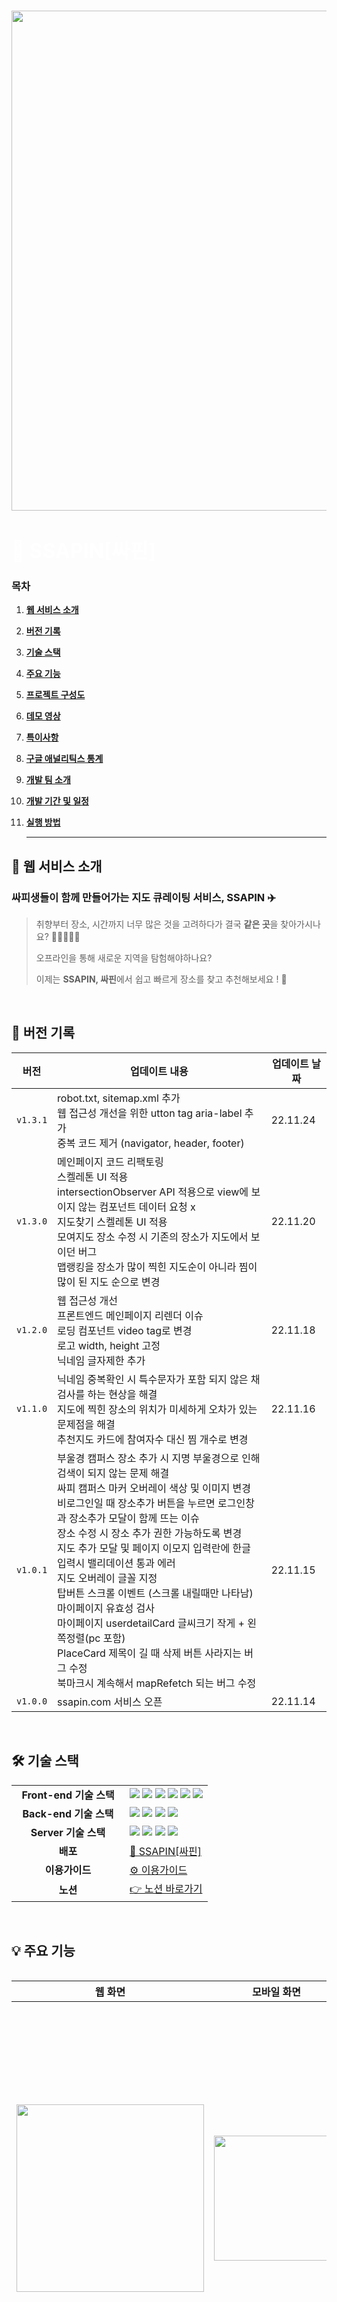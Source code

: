 ###

<div align="center">
<img align="center" src="https://www.notion.so/image/https%3A%2F%2Fs3-us-west-2.amazonaws.com%2Fsecure.notion-static.com%2Fa879f386-de37-48d1-a149-06190fe24c5f%2Fnotion_%25EA%25B0%2580%25EC%259D%2584_%25ED%2591%259C%25EC%25A7%2580.png?table=block&id=9ab287af-8b1b-4226-9245-74edef1017be&spaceId=70212d7a-cf4e-4637-9c1c-d9387abe4d14&width=1780&userId=721c2187-3c34-4657-8dfe-1e18670710c8&cache=v2" width="800" />  
</div>
<div align="left">
    <h1 align="left">
      <font align="left" size="6" color="#ffffff"> 📌 SSAPIN[싸핀] </font>
    </h1>
  </div>

### 목차

1. [**웹 서비스 소개**](#1)

2. [**버전 기록**](#2)

3. [**기술 스택**](#3)

4. [**주요 기능**](#4)

5. [**프로젝트 구성도**](#5)

6. [**데모 영상**](#6)

7. [**특이사항**](#7)

8. [**구글 애널리틱스 통계**](#8)

9. [**개발 팀 소개**](#9)

10. [**개발 기간 및 일정**](#10)

11. [**실행 방법**](#11)

    <hr />

<div id="1"></div>

## 📌 웹 서비스 소개

### **싸피생들이 함께 만들어가는 지도 큐레이팅 서비스, SSAPIN** ✈️

> 취향부터 장소, 시간까지 너무 많은 것을 고려하다가 결국 **같은 곳**을 찾아가시나요? 🚶🏻‍♀️🚶🏻
>
> 오프라인을 통해 새로운 지역을 탐험해야하나요?
>
> 이제는 **SSAPIN, 싸핀**에서 쉽고 빠르게 장소를 찾고 추천해보세요 ! 📌

<br />

<div id="2"></div>

## 📌 버전 기록

|   버전   | <div align="center">업데이트 내용</div>                                                                                                                                                                                                                                                                                                                                                                                                                                                                                                                                                                                                                      | 업데이트 날짜 |
| :------: | ------------------------------------------------------------------------------------------------------------------------------------------------------------------------------------------------------------------------------------------------------------------------------------------------------------------------------------------------------------------------------------------------------------------------------------------------------------------------------------------------------------------------------------------------------------------------------------------------------------------------------------------------------------ | ------------- |
| `v1.3.1` | robot.txt, sitemap.xml 추가<br/>웹 접근성 개선을 위한 utton tag aria-label 추가<br/>중복 코드 제거 (navigator, header, footer)<br/>                                                                                                                                                                                                                                                                                                                                                                                                                                                                                                                          | 22.11.24      |
| `v1.3.0` | 메인페이지 코드 리팩토링 <br /> 스켈레톤 UI 적용 <br /> intersectionObserver API 적용으로 view에 보이지 않는 컴포넌트 데이터 요청 x <br /> 지도찾기 스켈레톤 UI 적용 <br /> 모여지도 장소 수정 시 기존의 장소가 지도에서 보이던 버그 <br /> 맵랭킹을 장소가 많이 찍힌 지도순이 아니라 찜이 많이 된 지도 순으로 변경                                                                                                                                                                                                                                                                                                                                          | 22.11.20      |
| `v1.2.0` | 웹 접근성 개선 <br /> 프론트엔드 메인페이지 리렌더 이슈 <br /> 로딩 컴포넌트 video tag로 변경 <br /> 로고 width, height 고정 <br /> 닉네임 글자제한 추가                                                                                                                                                                                                                                                                                                                                                                                                                                                                                                     | 22.11.18      |
| `v1.1.0` | 닉네임 중복확인 시 특수문자가 포함 되지 않은 채 검사를 하는 현상을 해결 <br /> 지도에 찍힌 장소의 위치가 미세하게 오차가 있는 문제점을 해결 <br /> 추천지도 카드에 참여자수 대신 찜 개수로 변경                                                                                                                                                                                                                                                                                                                                                                                                                                                              | 22.11.16      |
| `v1.0.1` | 부울경 캠퍼스 장소 추가 시 지명 부울경으로 인해 검색이 되지 않는 문제 해결 <br /> 싸피 캠퍼스 마커 오버레이 색상 및 이미지 변경 <br /> 비로그인일 때 장소추가 버튼을 누르면 로그인창과 장소추가 모달이 함께 뜨는 이슈 <br /> 장소 수정 시 장소 추가 권한 가능하도록 변경 <br /> 지도 추가 모달 및 페이지 이모지 입력란에 한글 입력시 밸리데이션 통과 에러 <br /> 지도 오버레이 글꼴 지정 <br /> 탑버튼 스크롤 이벤트 (스크롤 내릴때만 나타남) <br /> 마이페이지 유효성 검사 <br /> 마이페이지 userdetailCard 글씨크기 작게 + 왼쪽정렬(pc 포함) <br /> PlaceCard 제목이 길 때 삭제 버튼 사라지는 버그 수정 <br /> 북마크시 계속해서 mapRefetch 되는 버그 수정 | 22.11.15      |
| `v1.0.0` | ssapin.com 서비스 오픈                                                                                                                                                                                                                                                                                                                                                                                                                                                                                                                                                                                                                                       | 22.11.14      |

<br />
<div id="3"></div>

## 🛠 기술 스택

<table align="center">
  <tr>
    <td align="center" width="165"><strong>Front-end 기술 스택</strong></td>
    <td>
      <div>
        <img src="https://img.shields.io/badge/TypeScript-3178C6?&logo=typescript&logoColor=white"/>
        <img src="https://img.shields.io/badge/React-61DAFB?style=  &logo=react&logoColor=white"/>
        <img src="https://img.shields.io/badge/Recoil-212121?style=  &logo=Recoil&logoColor=white"/>
        <img src="https://img.shields.io/badge/ReactQuery-FF4154?style=  &logo=ReactQuery&logoColor=white"/>
        <img src="https://img.shields.io/badge/Emotion-C865B9?style=  &logo=Emotion&logoColor=white"/>
        <img src="https://img.shields.io/badge/Axios-5A29E4?style=&logo=Axios&logoColor=white"/>
      </div>
    </td>
  </tr>
  <tr>
    <td align="center" width="165"><strong>Back-end 기술 스택</strong></td>
    <td>
        <img src="https://img.shields.io/badge/SpringBoot-6DB33F?style=  &logo=springboot&logoColor=white"/>
        <img src="https://img.shields.io/badge/MySQL-4479A1?style=  &logo=mysql&logoColor=white"/>
        <img src="https://img.shields.io/badge/JPA-212121?style=  &logo=jpa&logoColor=white"/>
        <img src="https://img.shields.io/badge/Querydsl-0285C9?style=  &logo=querydsl&logoColor=white"/>
    </td>
  </tr>
  <tr>
    <td align="center" width="165"><strong>Server 기술 스택</strong></td>
    <td>
        <img src="https://img.shields.io/badge/NGINX-009639?style=  &logo=nginx&logoColor=white"/>
        <img src="https://img.shields.io/badge/Docker-2496ED?style=  &logo=docker&logoColor=white"/>
        <img src="https://img.shields.io/badge/Jenkins-D24939?style=  &logo=jenkins&logoColor=white"/>
        <img src="https://img.shields.io/badge/AmazonAWS-232F3E?style=  &logo=amazonaws&logoColor=white"/>
    </div>
  </tr>
  <tr>
    <td align="center"><strong>배포</strong></td>
    <td>
      <a href="https://ssapin.com" target="_blank">
        📌 SSAPIN[싸핀]
      </a>
    </td>
  </tr>
  <tr>
    <td align="center"><strong>이용가이드</strong></td>
    <td>
      <a href="https://positive-gambler-f01.notion.site/SSAPIN-9ab287af8b1b4226924574edef1017be">
        ⚙️ 이용가이드
      </a>
    </td>
  </tr>
    <tr>
    <td align="center"><strong>노션</strong></td>
    <td>
      <a href="https://sly-hexagon-e43.notion.site/SSAPIN-A307-7a6bc90d0e8c4828981d7ddc37d9d6bb">
        👉 노션 바로가기
      </a>
    </td>
  </tr>
<table>
<br />
<div id="4"></div>

## 💡 주요 기능

| 웹 화면                                                                                                                                                           | 모바일 화면                                                                                                                     | 기능                                                                                                                                                                                                                                         |
| ----------------------------------------------------------------------------------------------------------------------------------------------------------------- | ------------------------------------------------------------------------------------------------------------------------------- | -------------------------------------------------------------------------------------------------------------------------------------------------------------------------------------------------------------------------------------------- |
| <img src="https://user-images.githubusercontent.com/82889580/203583856-5759b215-527f-4369-8bb4-8671e9c6b2af.gif" width="300" />                                   | <img src="https://user-images.githubusercontent.com/82889580/203585692-1b481578-c380-49d5-8b7e-060b0990277a.gif" width="200" /> | **메인**<br/>운영진이 제공하는 미션, 상위 유저, 핫 플레이스, 추천 지도, 모여지도를 확인할 수 있습니다.                                                                                                                                       |
| <img src="https://user-images.githubusercontent.com/82889580/203585732-9aa046ca-eb6d-4b07-a894-02836c903043.gif" width="300" />                                   | <img src="https://user-images.githubusercontent.com/82889580/203588064-16834099-5d72-45de-9870-ee7bdec17b86.gif" width="200" /> | **회원가입 및 로그인**<br/>카카오 소셜 로그인을 통해 서비스에 가입할 수 있습니다.<br/>회원가입 후 마이페이지로 이동하며 이모지, 별명, 소속 캠퍼스를 변경할 수 있습니다.                                                                      |
| <img src="https://user-images.githubusercontent.com/82889580/203588943-542bbde7-2d7b-4ae6-8ee7-891a1ef6890c.gif" width="300" />                                   | <img src="https://user-images.githubusercontent.com/82889580/203588783-8e3c3748-3f5f-4594-b611-86e5c881ebfc.gif" width="200" /> | **모여지도**<br/>지정된 주제에 따라 사용자가 자신만의 베스트 장소, 딱 한 곳만 찍는 지도입니다.                                                                                                                                               |
| <img title="" src="https://user-images.githubusercontent.com/82889580/203589477-b59fb2dc-a6c6-48c4-a510-1c2cd3a7b121.gif" alt="" width="300" data-align="center"> | <img src="https://user-images.githubusercontent.com/82889580/203589495-e8eae542-b2e7-488e-90c4-7bf15072c7f8.gif" width="200" /> | **추천지도 만들기**<br/>사용자가 원하는 테마의 지도를 직접 제작하여 공유하고 설정에 따라 혼자 찍거나 다른 사용자들과 함께 찍을 수 있습니다.                                                                                                      |
| <img src="https://user-images.githubusercontent.com/82889580/203590274-e4690eea-46d4-4e37-82f5-0c32bdfa6cbe.gif" width="300" />                                   | <img src="https://user-images.githubusercontent.com/82889580/203590594-7da07630-cd5a-4ebd-a264-1eb5efc8435f.gif" width="200" /> | **추천지도**<br/>사용자가 또는 다른 사람과 함께 찍은 장소들이 나타납니다. 장소 추가하기 버튼을 통해 장소를 추가할 수 있습니다.<br/>**장소 추가하기**<br/>카카오 지도 API를 활용하여 사용자 캠퍼스 주변의 장소를 검색하고, 지도에 추가할 수 있습니다. |
| <img src="https://user-images.githubusercontent.com/39465312/203685680-4709979d-2c55-432e-8e0b-63613d79b2df.gif" width="300" />| <img src="https://user-images.githubusercontent.com/39465312/203687018-d3436e89-18da-4d41-a3e0-8e93b4be705b.gif" width="200" />| **리뷰 추가**<br/>장소 상세 모달에서 해당 장소에 대한 한줄평리뷰를 확인 또는 작성할 수 있습니다.                                                                                                                                                 |
| <img src="https://user-images.githubusercontent.com/82889580/203591281-4a69f3e8-1cf1-481e-9492-36a3dea68599.gif" width="300" />                                   | <img src="https://user-images.githubusercontent.com/82889580/203596533-40f388d3-0b76-462f-af3b-86514d988ad8.gif" width="200" /> | **공유 하기**<br/>추천지도 또는 특정 장소를 카카오톡 또는 URL 복사를 통해 다른 사용자와 공유할 수 있습니다.                                                                                                                                      |
| <img src="https://user-images.githubusercontent.com/82889580/203592968-270a4448-65c8-4ea4-9fa0-cbe1e4567760.gif" width="300" />                                   | <img src="https://user-images.githubusercontent.com/82889580/203592947-6b7b713d-6bf0-4cf8-937a-5b41c5d225c0.gif" width="200" /> | **북마크**<br/>추천지도나 장소를 저장할 수 있습니다.                                                                                                                                                                                             |
| <img src="https://user-images.githubusercontent.com/82889580/203593617-791cc63d-fbb3-45e2-ba8a-6a412d233eae.gif" width="300" />                                   | <img src="https://user-images.githubusercontent.com/82889580/203593594-30602477-0f3a-4d6d-9122-5d89c51f7ba0.gif" width="200" /> | **검색**<br/>검색어 또는 지도 만들기에서 추가한 다양한 키워드 필터링으로 지도를 검색할 수 있습니다.                                                                                                                                              |
| <img src="https://user-images.githubusercontent.com/82889580/203593792-690d1f83-70d1-4ab5-8381-45dada19e73e.gif" width="300" />                                   | <img src="https://user-images.githubusercontent.com/82889580/203593815-2b58f396-82ed-4acb-a35c-7f66d4124d6e.gif" width="200" /> | **마이페이지**<br/>본인이 작성한 지도, 추가한 장소 또는 참여한 지도, 북마크 지도와 장소를 확인할 수 있습니다.                                                                                                                                    |
| <img src="https://user-images.githubusercontent.com/82889580/203594331-6b997fe8-d023-412e-836b-4e231669da84.gif" width="300" />                                   | <img src="https://user-images.githubusercontent.com/82889580/203594294-2f5b6f0a-bd3b-4b35-95a6-019c5fb277a8.gif" width="200" /> | **메인페이지 캠퍼스 변경**<br/>캠퍼스를 변경하여 다른 캠퍼스의 지도와 게시물을 확인할 수 있습니다.                                                                                                                                               |

## 📂 프로젝트 구성도

|                                               <div align="center">아키텍쳐(Architecture)</div>                                                |
| :------------------------------------------------------------------------------------------------------------------------------------------: |
|        <img src="https://user-images.githubusercontent.com/63248831/202904662-b774b2ad-80eb-426e-9c90-b0e7733bc585.png" width="700"/>        |
|                                                           **개체-관계 모델 (ERD)**                                                           |
| <img src="https://user-images.githubusercontent.com/63248831/202904691-d4aabe9e-1d94-4e5b-9702-cbcac9745d41.png" width="600" height="500" /> |

<br />
<div id="6"></div>

## 🎥 데모 영상

<table align="center">
<thead>
  <tr>
    <td align="center"><strong>UCC 영상</strong></th>
    <td align="center"><strong>시연 영상</strong></th>
  </tr>
  </thead>
  <tbody>
  <tr>
    <td>
      <a href="https://youtu.be/FQOTbVC1RZw" target="_blank">
        <img src="https://user-images.githubusercontent.com/63248831/202905596-1bfaa947-9d54-4267-9e36-21041578e049.png" width=400 height=240/>
      </a>
    </td>
    <td>
      <a href="https://youtu.be/ttVSXWWSRlU" target="_blank">
        <img src="https://user-images.githubusercontent.com/63248831/202905634-37e6b337-fb46-411d-8fa5-e6677e986a66.png" width=400 height=240/>
      </a>
    </td>
  </tr>
  </tbody>
<table>
<br />
<div id="7"></div>

## 📍 특이사항

### 검색 엔진 최적화(SEO) 및 웹 접근성(Accessibility)

| 점수                                                                                                                            | 작업 내역                                                                                                                                                                          |
| ------------------------------------------------------------------------------------------------------------------------------- | ---------------------------------------------------------------------------------------------------------------------------------------------------------------------------------- |
| <img src="https://user-images.githubusercontent.com/82889580/203600010-c7688194-eeb5-4978-978a-688d789e2d5e.png" width="300" /> | - Meta Data 설정<br/>- 체계화된 Heading 처리<br/>- 시멘틱 마크업 사용<br/>- Document title 설정<br/>- img 태그의 alt 속성 설정<br/>- HTTPS 적용<br/>- robots.txt, sitemap.xml 설정 |
| <img src="https://user-images.githubusercontent.com/82889580/203606455-ebd53501-7695-4726-bf50-8b7e0301d54d.png" width="300" /> | - 시멘틱 마크업 사용<br/>- 버튼 태그 aria attribute 적용<br/>- img 태그 alt 속성 설정<br/><br/>- 저시력자를 위한 색상 대비<br/> 체계화된 Heading 처리                               |

<img src="https://user-images.githubusercontent.com/39465312/203687778-d68ec54d-76c2-4fb0-a914-ad278e2d99bf.png" width="500" />

> 구글에 'ssapin' 검색 시 나타나는 페이지

<img src="https://user-images.githubusercontent.com/82889580/203600916-a08111ca-3887-4caf-9a83-df73f34a25a4.png" width="500" />

> 네이버에 'ssapin' 검색 시 나타나는 페이지

### 웹 성능 최적화

| 웹 성능 최적화 전                                                                                                               | 웹 성능 최적화 후 (2022.11.24 기준)                                                                                             |
| ------------------------------------------------------------------------------------------------------------------------------- | ------------------------------------------------------------------------------------------------------------------------------- |
| <img src="https://user-images.githubusercontent.com/82889580/203601352-6825a8fa-9c50-4c67-a9e0-c1ccfe8ec00a.png" width="300" /> | <img src="https://user-images.githubusercontent.com/82889580/203601487-be174396-96b1-4259-aac8-04f11f18037b.png" width="300" /> |

- '코드 분할(Code Splitting)' 적용

- 불필요한 JS 파일 제거

- gif 파일을 mp4 video로 교체

- 이미지 파일 최적화

  - 브라우저에 따른 webp, png 파일로 교체

> 위 작업을 통해 Performace Score 46점 -> 77점으로 개선, Speed Index 속도 4.6초 -> 1.3초로 개선, CLS 0.034 -> 0.004로 개선

<br />

## 📈 구글 애널리틱스 통계

구글 애널리틱스를 세팅하고 배포를 통해 11월 14일부터 현재까지 실서비스를 운영하고 있습니다.

실제 서비스 배포후 11월 14일 부터 11월 18일까지 집중적으로 사용자들이 이용해주고 있으며, 현재도지속적으로 유지하며, 사용자를 확보하고 있습니다.

<img src="https://user-images.githubusercontent.com/82889580/203605669-50697844-48e9-4549-94db-d631abc0b6f6.png" width="600" height="250" />

> 11월 14일 ~ 11월 18일동안 최고치 DAU 394 명, WAU 773명을 기록하였습니다.

<br />

## 👨‍👩‍👧‍👦 개발 팀 소개

<table>
  <tr>
    <td align="center" width="150px">
      <a href="https://github.com/Zyeon" target="_blank">
        <img src="https://github.com/Zyeon.png" alt="유지연 프로필" />
      </a>
    </td>
    <td align="center" width="150px">
      <a href="https://github.com/Eunyeol-Lucas" target="_blank">
        <img src="https://github.com/Eunyeol-Lucas.png" alt="남은열 프로필" />
      </a>
    </td>
    <td align="center" width="150px">
      <a href="https://github.com/Binzify" target="_blank">
        <img src="https://github.com/Binzify.png" alt="임상빈 프로필" />
      </a>
    </td>
    <td align="center" width="150px">
      <a href="https://github.com/jiwon0297" target="_blank">
        <img src="https://github.com/jiwon0297.png" alt="박지원 프로필" />
      </a>
    </td>
    <td align="center" width="150px">
      <a href="https://github.com/hyunklee" target="_blank">
        <img src="https://github.com/hyunklee.png" alt="이현규 프로필" />
      </a>
    </td>
    <td align="center" width="150px">
      <a href="https://github.com/hseol" target="_blank">
        <img src="https://github.com/hseol.png" alt="허설 프로필" />
      </a>
    </td>
  </tr>
  <tr>
    <td align="center">
      <a href="https://github.com/Zyeon" target="_blank">
        유지연(팀장)<br />(Front-end & Back-end)
      </a>
    </td>
    <td align="center">
      <a href="https://github.com/Eunyeol-Lucas" target="_blank">
        남은열<br />(Front-end)
      </a>
    </td>
    <td align="center">
      <a href="https://github.com/Binzify" target="_blank">
        임상빈<br />(Front-end)
      </a>
    </td>
    <td align="center">
      <a href="https://github.com/jiwon0297" target="_blank">
        박지원<br />(Back-end)
      </a>
    </td>
    <td align="center">
      <a href="https://github.com/hyunklee" target="_blank">
        이현규<br />(Back-end)
      </a>
    </td>
    <td align="center">
      <a href="https://github.com/hseol">
        허설<br />(Back-end)
      </a>
    </td>
  </tr>
</table>

|  이름  |               역할                | <div align="center">개발 내용</div>                                                                                                                                                                                                                                                                                                                                                                                                                                                                                                                                                                                                       |
| :----: | :-------------------------------: | :---------------------------------------------------------------------------------------------------------------------------------------------------------------------------------------------------------------------------------------------------------------------------------------------------------------------------------------------------------------------------------------------------------------------------------------------------------------------------------------------------------------------------------------------------------------------------------------------------------------------------------------- |
| 유지연 | Back-end<br />Front-end<br />팀장 | **Back-end**<br/>- Place API 작성<br/>- Junit을 이용한 테스트 코드 작성<br/>**Front-end**<br/>- storybook을 활용한 UI컴포넌트 테스트<br/>- emoji-picker-react를 사용하여 이모지 키보드 적용<br/>- Recoil, React-Query를 이용한 상태관리<br/>- ‘Emotion’을 이용한 CSS-in-JS 방식으로 스타일링 구현<br/>- 정규식을 사용하여 input validation 제어<br/>- 장소 등록 기능 연결<br/>- 리뷰 작성 기능 연결<br/>- 장소,지도 찜 기능 연결<br/>- 와이어프레임 및 프로토타입 설계 (반응형)<br/>- 모바일, PC 반응형 웹 디자인 <br/>**CICD**<br/>- Jenkins, Docker를 통한 자동배포환경 구축                                                                                                                     |
| 남은열 |             Front-end             | **Front-end**<br/>- 서비스 메인 홈 페이지<br/>- kakaomap API 활용 지도 기능<br/>  - 서비스 모여지도, 추천지도 렌더링<br/>  - 카카오 지도 검색 기능 및 장소 추가<br/>  - 핀 및 오버레이 커스텀 제작<br/>- 지도 및 장소 카카오톡 공유<br/>- 카카오톡 로그인 기능<br/>- 404 Not Found 페이지<br/>- 'Recoil', 'React-Query'를 이용한 상태 관리<br/>- ‘Emotion’을 이용한 CSS-in-JS 방식으로 스타일링 구현<br/>- 검색 엔진 최적화(SEO) 작업 (Lighthouse 기준, SEO Score 100점 달성)<br/>- 웹 성능 최적화 작업<br/> <br/> (Performance Score 46점 → 80점으로 개선, Speed Index 속도 4.6초 → 1.3초로 개선)<br/> <br/>- storybook을 통한 UI 테스트 |
| 임상빈 |             Front-end             | **Front-end**<br /> - 버튼 컴포넌트 작성 <br /> - 마이페이지 레이아웃 및 기능 연결 <br /> - 로고 및 로딩 디자인                                                                                                                                                                                                                                                                                                                                                                                                                                                                                                                           |
| 박지원 |             Back-end              | **Back-end**<br />- DB 설계<br /> - Map, TogetherMap API 작성<br /> **Front-end**<br /> - 카드/기타 컴포넌트 작성 <br /> - 메인페이지/지도검색페이지 레이아웃 및 기능 연결 <br /> - 장소 상세 모달 기능 연결                                                                                                                                                                                                                                                                                                                                                                                                                              |
| 이현규 |             Back-end              | **Back-end**<br />- DB 설계<br />- User, Auth API 작성<br />- Server to Server 카카오 로그인<br />- JWT 인증 방식 구현                                                                                                                                                                                                                                                                                                                                                                                                                                                                                                                    |
|  허설  |             Back-end              | **Back-end**<br/>- DB 설계<br/> - Review API 작성<br/>- 맡은 API Junit 테스트 코드 작성<br/>- 유저랭킹, 맵 랭킹 배치 스케줄러 작성 <br/> **Front-end**<br/> - 기타 컴포넌트 작성 <br/> - 헤더/사이드바 레이아웃 작성<br/> - 장소 상세 모달 레이아웃 작성<br/> - 지도 검색 모달 레이아웃 작성                                                                                                                                                                                                                                                                                                                                              |

<br />
<div id="8"></div>

## 📅 개발 기간

22.10.06. ~ 운영 관리 중

<br />
<div id="9"></div>

## 💻 실행 방법

### Client 실행

1. **원격 저장소 복제**

```bash
$ git clone https://lab.ssafy.com/s07-final/S07P31A307.git
```

2. **프로젝트 폴더로 이동**

```bash
$ cd frontend
```

3. **필요한 node_modules 설치**

```bash
$ yarn install
```

4. **env 파일 설정**

```
VITE_KAKAO_API_KEY=
VITE_KAKAO_JAVASCRIPT_KEY=
VITE_BASE_URL=http://localhost:3000
VITE_BASE_SERVER_URL=http://localhost:8000
```

5. **개발 서버 실행**

```bash
$ yarn start
```

<br />

## 🦊 git convention

| Emoji | Code                          | 기능     | Description              |
| ----- | ----------------------------- | -------- | ------------------------ |
| ✨    | `:sparkles:`                  | Feat     | 새 기능                  |
| ♻️    | `:recycle:`                   | Refactor | 코드 리팩토링            |
| 🔧    | `:wrench:`                    | Chore    | 리소스 수정/삭제         |
| 🐛    | `:bug:`                       | Fix      | 버그 수정                |
| 📝    | `:memo:`                      | Docs     | 문서 추가/수정           |
| 💄    | `:lipstick:`                  | Style    | UI/스타일 파일 추가/수정 |
| 🎉    | `:tada:`                      | Init     | 프로젝트 시작 / Init     |
| ✅    | `:white_check_mark:`          | Test     | 테스트 추가/수정         |
| ⏪    | `:rewind:`                    | Rewind   | 변경 사항 되돌리기       |
| 🔀    | `:twisted_rightwards_arrows:` | Merge    | 브랜치 합병              |
| 🗃     | `:card_file_box:`             | DB       | 데이터베이스 관련 수정   |
| 💡    | `:bulb:`                      | Comment  | 주석 추가/수정           |
| 🚀    | `:rocket:`                    | Deploy   | 배포                     |

## git flow

<img src="https://user-images.githubusercontent.com/82889580/197453665-7e77f069-647f-42bc-bf40-688b5764d7d7.png" width="500" />

